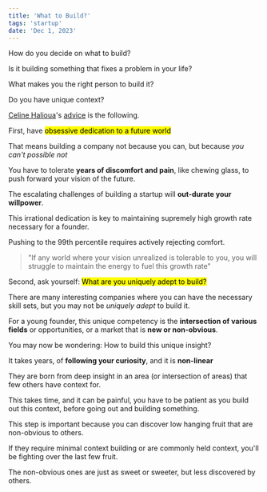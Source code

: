 ```yaml
---
title: 'What to Build?'
tags: 'startup'
date: 'Dec 1, 2023'
---
```


How do you decide on what to build?

Is it building something that fixes a problem in your life?

What makes you the right person to build it?

Do you have unique context?

[Celine Halioua](https://www.celinehh.com/about)'s [advice](https://www.celinehh.com/what-to-build) is the following.

First, have <mark>obsessive dedication to a future world</mark>

That means building a company not because you can, but because _you can't possible not_

You have to tolerate **years of discomfort and pain**, like chewing glass, to push forward your vision of the future.

The escalating challenges of building a startup will **out-durate your willpower**.

This irrational dedication is key to maintaining supremely high growth rate necessary for a founder.

Pushing to the 99th percentile requires actively rejecting comfort.

> "If any world where your vision unrealized is tolerable to you, you will struggle to maintain the energy to fuel this growth rate"

Second, ask yourself: <mark>What are you uniquely adept to build?</mark>

There are many interesting companies where you can have the necessary skill sets, but you may not be _uniquely adept_ to build it.

For a young founder, this unique competency is the **intersection of various fields** or opportunities, or a market that is **new or non-obvious**.

You may now be wondering: How to build this unique insight?

It takes years, of **following your curiosity**, and it is **non-linear**

They are born from deep insight in an area (or intersection of areas) that few others have context for.

This takes time, and it can be painful, you have to be patient as you build out this context, before going out and building something.

This step is important because you can discover low hanging fruit that are non-obvious to others.

If they require minimal context building or are commonly held context, you'll be fighting over the last few fruit.

The non-obvious ones are just as sweet or sweeter, but less discovered by others.

